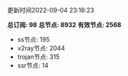 更新时间2022-09-04 23:18:23

**总订阅: 98**
**总节点: 8932**
**有效节点: 2568**
- ss节点: 195
- v2ray节点: 2044
- trojan节点: 315
- ssr节点: 14
